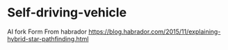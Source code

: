 # Self-driving-vehicle


AI fork Form From habrador
 https://blog.habrador.com/2015/11/explaining-hybrid-star-pathfinding.html
